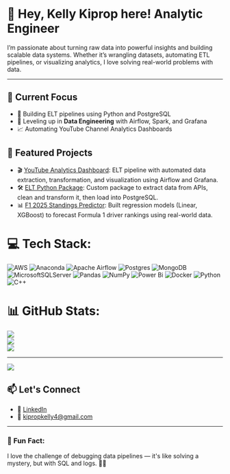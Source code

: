 # 👋 Hey, Kelly Kiprop here! Analytic Engineer

I’m passionate about turning raw data into powerful insights and building scalable data systems. Whether it’s wrangling datasets, automating ETL pipelines, or visualizing analytics, I love solving real-world problems with data.

---

## 🚀 Current Focus
- 🔄 Building ELT pipelines using Python and PostgreSQL
- 🧠 Leveling up in **Data Engineering** with Airflow, Spark, and Grafana
- 📈 Automating YouTube Channel Analytics Dashboards



## 📂 Featured Projects
- 🎬 [YouTube Analytics Dashboard](#): ELT pipeline with automated data extraction, transformation, and visualization using Airflow and Grafana.
- 🛠️ [ELT Python Package](#): Custom package to extract data from APIs, clean and transform it, then load into PostgreSQL.
- 📊 [F1 2025 Standings Predictor](#): Built regression models (Linear, XGBoost) to forecast Formula 1 driver rankings using real-world data.


# 💻 Tech Stack:
![AWS](https://img.shields.io/badge/AWS-%23FF9900.svg?style=plastic&logo=amazon-aws&logoColor=white) ![Anaconda](https://img.shields.io/badge/Anaconda-%2344A833.svg?style=plastic&logo=anaconda&logoColor=white) ![Apache Airflow](https://img.shields.io/badge/Apache%20Airflow-017CEE?style=plastic&logo=Apache%20Airflow&logoColor=white) ![Postgres](https://img.shields.io/badge/postgres-%23316192.svg?style=plastic&logo=postgresql&logoColor=white) ![MongoDB](https://img.shields.io/badge/MongoDB-%234ea94b.svg?style=plastic&logo=mongodb&logoColor=white) ![MicrosoftSQLServer](https://img.shields.io/badge/Microsoft%20SQL%20Server-CC2927?style=plastic&logo=microsoft%20sql%20server&logoColor=white) ![Pandas](https://img.shields.io/badge/pandas-%23150458.svg?style=plastic&logo=pandas&logoColor=white) ![NumPy](https://img.shields.io/badge/numpy-%23013243.svg?style=plastic&logo=numpy&logoColor=white) ![Power Bi](https://img.shields.io/badge/power_bi-F2C811?style=plastic&logo=powerbi&logoColor=black) ![Docker](https://img.shields.io/badge/docker-%230db7ed.svg?style=plastic&logo=docker&logoColor=white) ![Python](https://img.shields.io/badge/python-3670A0?style=plastic&logo=python&logoColor=ffdd54) ![C++](https://img.shields.io/badge/c++-%2300599C.svg?style=plastic&logo=c%2B%2B&logoColor=white)
# 📊 GitHub Stats:
![](https://github-readme-stats.vercel.app/api?username=KellyKiprop&theme=dark&hide_border=false&include_all_commits=false&count_private=false)<br/>
![](https://nirzak-streak-stats.vercel.app/?user=KellyKiprop&theme=dark&hide_border=false)<br/>
![](https://github-readme-stats.vercel.app/api/top-langs/?username=KellyKiprop&theme=dark&hide_border=false&include_all_commits=false&count_private=false&layout=compact)

---
[![](https://visitcount.itsvg.in/api?id=KellyKiprop&icon=0&color=0)](https://visitcount.itsvg.in)

<!-- Proudly created with GPRM ( https://gprm.itsvg.in ) -->

## 📫 Let's Connect
- 💼 [LinkedIn](https://www.linkedin.com/in/kelly-kiprop-389801218/)
- 📧 kipropkelly4@gmail.com

---

### 📌 Fun Fact:
I love the challenge of debugging data pipelines — it's like solving a mystery, but with SQL and logs. 🕵️‍♂️
